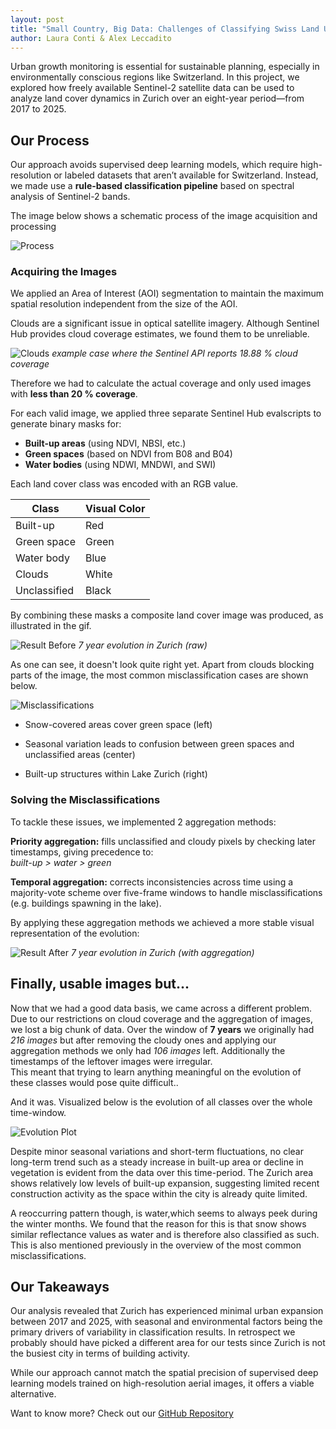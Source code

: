 ```yaml
---
layout: post
title: "Small Country, Big Data: Challenges of Classifying Swiss Land Usage with Low-Resolution Images"
author: Laura Conti & Alex Leccadito
---
```



Urban growth monitoring is essential for sustainable planning, especially in environmentally conscious regions like Switzerland. In this project, we explored how freely available Sentinel-2 satellite data can be used to analyze land cover dynamics in Zurich over an eight-year period—from 2017 to 2025.


## Our Process
Our approach avoids supervised deep learning models, which require high-resolution or labeled datasets that aren’t available for Switzerland. Instead, we made use a **rule-based classification pipeline** based on spectral analysis of Sentinel-2 bands.

The image below shows a schematic process of the image acquisition and processing

![Process](../assets/img/2025-05-19-group03-deepgreen-process.svg)


### Acquiring the Images

We applied an Area of Interest (AOI) segmentation to maintain the maximum spatial resolution independent from the size of the AOI.

Clouds are a significant issue in optical satellite imagery. Although Sentinel Hub provides cloud coverage estimates, we found them to be unreliable. 

![Clouds](../assets/img/2025-05-19-group03-deepgreen-clouds.jpg)
*example case where the Sentinel API reports 18.88 % cloud coverage*

Therefore we had to calculate the actual coverage and only used images with **less than 20 % coverage**. 


For each valid image, we applied three separate Sentinel Hub evalscripts to generate binary masks for:
- **Built-up areas** (using NDVI, NBSI, etc.)
- **Green spaces** (based on NDVI from B08 and B04)
- **Water bodies** (using NDWI, MNDWI, and SWI)

Each land cover class was encoded with an RGB value.

| **Class**    | **Visual Color** |
|--------------|--------------|
| Built-up     | Red          |
| Green space  | Green        |
| Water body   | Blue         |
| Clouds       | White        |
| Unclassified | Black        |

By combining these masks a composite land cover image was produced, as illustrated in the gif.

![Result Before](../assets/img/2025-05-19-group03-deepgreen-gif-before.gif)
*7 year evolution in Zurich (raw)*

As one can see, it doesn't look quite right yet. Apart from clouds blocking parts of the image, the most common misclassification cases are shown below.

![Misclassifications](../assets/img/2025-05-19-group03-deepgreen-misclassification.jpg)

- Snow-covered areas cover green space (left)

- Seasonal variation leads to confusion between green spaces and
unclassified areas (center)

- Built-up structures within Lake Zurich (right)


### Solving the Misclassifications
To tackle these issues, we implemented 2 aggregation methods:

**Priority aggregation:** fills unclassified and cloudy pixels by checking later timestamps, giving precedence to:\
*built-up > water > green*

**Temporal aggregation:** corrects inconsistencies across time using a majority-vote scheme over five-frame windows to handle misclassifications (e.g. buildings spawning in the lake).


By applying these aggregation methods we achieved a more stable visual representation of the evolution:

![Result After](../assets/img/2025-05-19-group03-deepgreen-gif-after.gif)
*7 year evolution in Zurich (with aggregation)*

## Finally, usable images but...
Now that we had a good data basis, we came across a different problem. Due to our restrictions on cloud coverage and the aggregation of images, we lost a big chunk of data. Over the window of **7 years** we originally had *216 images* but after removing the cloudy ones and applying our aggregation methods we only had *106 images* left. Additionally the timestamps of the leftover images were irregular.\
This meant that trying to learn anything meaningful on the evolution of these classes would pose quite difficult..

And it was. Visualized below is the evolution of all classes over the whole time-window. 

![Evolution Plot](../assets/img/2025-05-19-group03-deepgreen-plot.jpg)

Despite minor seasonal variations and short-term fluctuations, no clear long-term trend such as a steady increase in built-up area or decline in vegetation is evident from the data over this time-period. The Zurich area shows relatively low levels of built-up expansion, suggesting limited recent construction activity as the space within the city is already quite limited.

A reoccurring pattern though, is water,which seems to always peek during the winter months. We found that the reason for this is that snow shows similar reflectance values as water and is therefore also classified as such. This is also mentioned previously in the overview of the most common misclassifications.

## Our Takeaways
Our analysis revealed that Zurich has experienced minimal urban expansion between 2017 and 2025, with seasonal and environmental factors being the primary drivers of variability in classification results. In retrospect we probably should have picked a different area for our tests since Zurich is not the busiest city in terms of building activity.


While our approach cannot match the spatial precision of supervised deep learning models trained on high-resolution aerial images, it offers a viable alternative. 

Want to know more? Check out our [GitHub Repository](https://github.com/BDP25/DeepGreen) 

